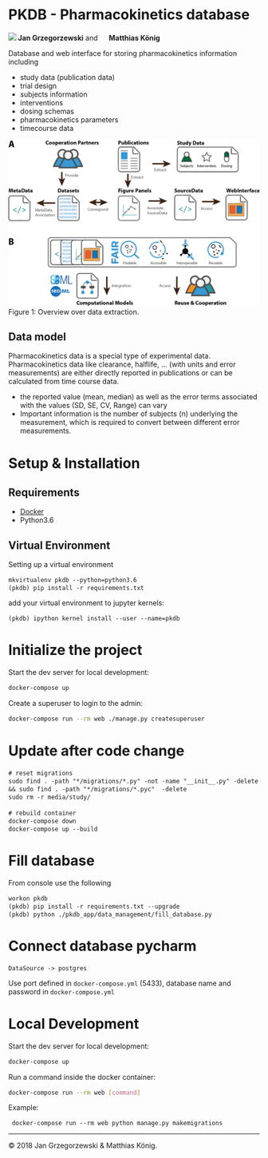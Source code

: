 # PKDB - Pharmacokinetics database

<b><a href="https://orcid.org/0000-0002-4588-4925" title="0000-0002-4588-4925"><img src="./docs/images/orcid.png" height="15"/></a> Jan Grzegorzewski</b>
and
<b><a href="https://orcid.org/0000-0003-1725-179X" title="https://orcid.org/0000-0003-1725-179X"><img src="./docs/images/orcid.png" height="15" width="15"/></a> Matthias König</b>

Database and web interface for storing pharmacokinetics information including
- study data (publication data)
- trial design
- subjects information
- interventions
- dosing schemas
- pharmacokinetics parameters 
- timecourse data

<img src="./docs/images/data_extraction.png" width="600"/>
Figure 1: Overview over data extraction.

## Data model
Pharmacokinetics data is a special type of experimental data.
Pharmacokinetics data like clearance, halflife, ... (with units and error measurements) are either directly reported in publications
or can be calculated from time course data.
* the reported value (mean, median) as well as the error terms associated with the values (SD, SE, CV, Range) can vary
* Important information is the number of subjects (n) underlying the measurement, which is required to convert between different error
measurements.

# Setup & Installation
## Requirements
- [Docker](https://docs.docker.com/docker-for-mac/install/)
- Python3.6

## Virtual Environment
Setting up a virtual environment
```
mkvirtualenv pkdb --python=python3.6
(pkdb) pip install -r requirements.txt
```
add your virtual environment to jupyter kernels:
```
(pkdb) ipython kernel install --user --name=pkdb
``` 
# Initialize the project

Start the dev server for local development:
```bash
docker-compose up
```

Create a superuser to login to the admin:
```bash
docker-compose run --rm web ./manage.py createsuperuser
```

# Update after code change
```
# reset migrations
sudo find . -path "*/migrations/*.py" -not -name "__init__.py" -delete && sudo find . -path "*/migrations/*.pyc"  -delete
sudo rm -r media/study/

# rebuild container
docker-compose down
docker-compose up --build
```


# Fill database
From console use the following
```
workon pkdb
(pkdb) pip install -r requirements.txt --upgrade
(pkdb) python ./pkdb_app/data_management/fill_database.py
```


# Connect database pycharm
```
DataSource -> postgres
```
Use port defined in `docker-compose.yml` (5433), database name and password in `docker-compose.yml`

# Local Development
Start the dev server for local development:

```bash
docker-compose up
```
Run a command inside the docker container:

```bash
docker-compose run --rm web [command]
```
Example:

```
 docker-compose run --rm web python manage.py makemigrations
```

----

&copy; 2018 Jan Grzegorzewski & Matthias König.